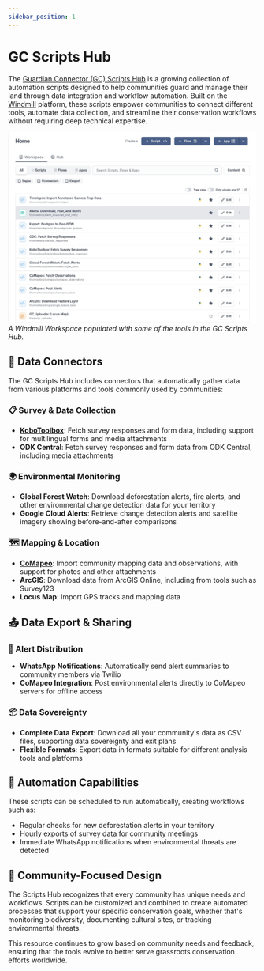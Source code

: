 ```yaml
---
sidebar_position: 1
---
```


# GC Scripts Hub

The [Guardian Connector (GC) Scripts Hub](https://github.com/conservationmetrics/gc-scripts-hub) is a growing collection of automation scripts designed to help communities guard and manage their land through data integration and workflow automation. Built on the [Windmill](https://www.windmill.dev/) platform, these scripts empower communities to connect different tools, automate data collection, and streamline their conservation workflows without requiring deep technical expertise.

![A Windmill Workspace populated with some of the tools in the GC Scripts Hub.](./images/gc-scripts-hub.jpg)
_A Windmill Workspace populated with some of the tools in the GC Scripts Hub._


## 🔗 Data Connectors

The GC Scripts Hub includes connectors that automatically gather data from various platforms and tools commonly used by communities:

### 📋 Survey & Data Collection
- **[KoboToolbox](/reference/integrated-tools/kobotoolbox/index.md)**: Fetch survey responses and form data, including support for multilingual forms and media attachments
- **ODK Central**: Fetch survey responses and form data from ODK Central, including media attachments

### 🌍 Environmental Monitoring
- **Global Forest Watch**: Download deforestation alerts, fire alerts, and other environmental change detection data for your territory
- **Google Cloud Alerts**: Retrieve change detection alerts and satellite imagery showing before-and-after comparisons

### 🗺️ Mapping & Location
- **[CoMapeo](/reference/integrated-tools/comapeo/index.md)**: Import community mapping data and observations, with support for photos and other attachments
- **ArcGIS**: Download data from ArcGIS Online, including from tools such as Survey123
- **Locus Map**: Import GPS tracks and mapping data

## 📤 Data Export & Sharing

### 🔄 Alert Distribution
- **WhatsApp Notifications**: Automatically send alert summaries to community members via Twilio
- **CoMapeo Integration**: Post environmental alerts directly to CoMapeo servers for offline access

### 📦 Data Sovereignty
- **Complete Data Export**: Download all your community's data as CSV files, supporting data sovereignty and exit plans
- **Flexible Formats**: Export data in formats suitable for different analysis tools and platforms

## 🤖 Automation Capabilities

These scripts can be scheduled to run automatically, creating workflows such as:
- Regular checks for new deforestation alerts in your territory
- Hourly exports of survey data for community meetings  
- Immediate WhatsApp notifications when environmental threats are detected

## 🌱 Community-Focused Design

The Scripts Hub recognizes that every community has unique needs and workflows. Scripts can be customized and combined to create automated processes that support your specific conservation goals, whether that's monitoring biodiversity, documenting cultural sites, or tracking environmental threats.

This resource continues to grow based on community needs and feedback, ensuring that the tools evolve to better serve grassroots conservation efforts worldwide. 